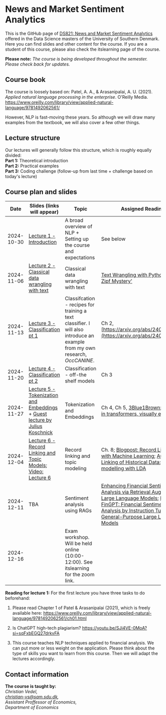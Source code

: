 # News and Market Sentiment Analytics
This is the GitHub page of [DS821: News and Market Sentiment Analytics](https://odin.sdu.dk/sitecore/index.php?a=fagbesk&id=156413&lang=en) offered in the Data Science masters of the University of Southern Denmark. Here you can find slides and other content for the course. If you are a student of this course, please also check the itslearning page of the course.  

**Please note:** *The course is being developed throughout the semester. Please check back for updates.*
## Course book
The course is loosely based on:
Patel, A. A., & Arasanipalai, A. U. (2021). _Applied natural language processing in the enterprise_. O'Reilly Media. https://www.oreilly.com/library/view/applied-natural-language/9781492062561/

However, NLP is fast-moving these years. So although we will draw many examples from the textbook, we will also cover a few other things. 

## Lecture structure
Our lectures will generally follow this structure, which is roughly equally divided:  
**Part 1:** Theoretical introduction  
**Part 2:** Practical examples  
**Part 3:** Coding challenge (follow-up from last time + challenge based on today's lecture)

## Course plan and slides
| Date| Slides (links will appear)| Topic | Assigned Reading | Coding challenge |
| ---------- | ------------------------------------------------------------------------------------------------------------------------------------------------------------------ | ----------------------------------------------------------------- | ------------------------------------------------------------------------------------------------------------------------------------------------------------------------------------------------------------ | ------------ | 
| 2024-10-30 | [Lecture 1 - Introduction](https://raw.githack.com/christianvedels/News_and_Market_Sentiment_Analytics/refs/heads/main/Lecture%201%20-%20Introduction/Slides.html) | A broad overview of NLP + Setting up the course and expectations  | See below | [Coding_challenge 1](https://github.com/christianvedels/News_and_Market_Sentiment_Analytics/blob/main/Lecture%201%20-%20Introduction/Coding_challenge1.md) [Solution 1](https://github.com/christianvedels/News_and_Market_Sentiment_Analytics/blob/main/Lecture%201%20-%20Introduction/Coding_challenge_solution.py) |
| 2024-11-06 | [Lecture 2 - Classical data wrangling with text](https://raw.githack.com/christianvedels/News_and_Market_Sentiment_Analytics/refs/heads/main/Lecture%202%20-%20Data%20wrangling%20with%20text/Slides.html) | Classical data wrangling with text | [Text Wrangling with Python](https://blog.devgenius.io/text-wrangling-with-python-a-comprehensive-guide-to-nlp-and-nltk-f7553e713291) ['The Zipf Mystery'](https://youtu.be/fCn8zs912OE?si=xVMA63kt9M99Qvjx) | [Coding_challenge 2](https://github.com/christianvedels/News_and_Market_Sentiment_Analytics/blob/main/Lecture%202%20-%20Data%20wrangling%20with%20text/Coding_challenge_lecture2.md) [Solution 2](https://github.com/christianvedels/News_and_Market_Sentiment_Analytics/blob/main/Lecture%202%20-%20Data%20wrangling%20with%20text/Coding_challenge_solution.py) | 
| 2024-11-13 | [Lecture 3 - Classification pt 1](https://raw.githack.com/christianvedels/News_and_Market_Sentiment_Analytics/refs/heads/main/Lecture%203%20-%20Classification%20pt%201/Slides.html) | Classifcation - recipes for training a text classifier. I will also introduce an example from my own research, *OccCANINE*. | Ch 2, [https://arxiv.org/abs/2402.13604](https://arxiv.org/abs/2402.13604) | [Coding_challenge 3](https://github.com/christianvedels/News_and_Market_Sentiment_Analytics/blob/main/Lecture%203%20-%20Classification%20pt%201/Coding_challenge_lecture3.md) [Solution 3](https://github.com/christianvedels/News_and_Market_Sentiment_Analytics/blob/main/Lecture%203%20-%20Classification%20pt%201/Coding_challenge_lecture3_solution.py) | 
| 2024-11-20 | [Lecture 4 - Classification pt 2](https://raw.githack.com//christianvedels/News_and_Market_Sentiment_Analytics/refs/heads/main/Lecture%204%20-%20Classification%20pt%202/Slides.html) | Classification - off-the shelf models | Ch 3 | [Coding_challenge 4](https://github.com/christianvedels/News_and_Market_Sentiment_Analytics/blob/main/Lecture%204%20-%20Classification%20pt%202/Coding_challenge_lecture4.md) [Solution 4 (by Tue Larsen)](https://youtu.be/gvysw5Hspx0?si=D3WLYb5Tdr20LPzB) |
| 2024-11-27 | [Lecture 5 - Tokenization and Embeddings](https://raw.githack.com//christianvedels/News_and_Market_Sentiment_Analytics/refs/heads/main/Lecture%205%20-%20Tokenization%20and%20embeddings/Slides.html) + [Guest lecture by Julius Koschnick](https://github.com/christianvedels/News_and_Market_Sentiment_Analytics/blob/main/Lecture%205%20-%20Tokenization%20and%20embeddings/Slides-Julius-Koschnick.pdf) | Tokenization and Embeddings | Ch 4, Ch 5, [3Blue1Brown: Attention in transformers, visually explained](https://youtu.be/eMlx5fFNoYc?si=HtfNuNlO4Y0e3olH) | [Coding_challenge 5](https://github.com/christianvedels/News_and_Market_Sentiment_Analytics/blob/main/Lecture%205%20-%20Tokenization%20and%20embeddings/Coding_challenge_lecture5.md); [Solution 5](https://github.com/christianvedels/News_and_Market_Sentiment_Analytics/blob/main/Lecture%205%20-%20Tokenization%20and%20embeddings/Coding_challenge_lecture5_solution.py); [Video: Solution 5](https://youtu.be/jxrIpeMis-g)
| 2024-12-04 | [Lecture 6 - Record Linking and Topic Models](https://raw.githack.com/christianvedels/News_and_Market_Sentiment_Analytics/refs/heads/main/Lecture%206%20-%20Record%20linking/Slides.html); [Video: Lecture 6](https://youtu.be/5f2QGGRd10Q) | Record linking and topic modeling | Ch. 8; [Blogpost: Record Linkage with Machine Learning](https://blog.damavis.com/en/record-linkage-with-machine-learning/); [Automated Linking of Historical Data](https://www.nber.org/papers/w25825); [Topic modelling with LDA](https://towardsdatascience.com/latent-dirichlet-allocation-lda-9d1cd064ffa2) | [Coding challenge 6](https://github.com/christianvedels/News_and_Market_Sentiment_Analytics/blob/main/Lecture%206%20-%20Record%20linking/Coding_challenge_lecture6.md)
| 2024-12-11 | TBA | Sentiment analysis using RAGs | [Enhancing Financial Sentiment Analysis via Retrieval Augmented Large Language Models](https://arxiv.org/abs/2310.04027); [Instruct-FinGPT: Financial Sentiment Analysis by Instruction Tuning of General-Purpose Large Language Models](https://arxiv.org/abs/2306.12659)                                                                                                                                                                                                         |
| 2024-12-16 |  | Exam workshop. Will be held online (10:00-12:00). See itslearning for the zoom link. |                                                                                                                                                                                                              |


**Reading for lecture 1:**
For the first lecture you have three tasks to do beforehand:

1. Please read Chapter 1 of Patel & Arasanipalai (2021), which is freely available here: https://www.oreilly.com/library/view/applied-natural-language/9781492062561/ch01.html

2. Is ChatGPT high-tech plagiarism? https://youtu.be/SJi4VE-0MoA?si=sqFxbEGQ27drkvFA  

3. This course teaches NLP techniques applied to financial analysis. We can put more or less weight on the application. Please think about the type of skills you want to learn from this course. Then we will adapt the lectures accordingly.


## Contact information
**The course is taught by:**  
*Christian Vedel,*  
*christian-vs@sam.sdu.dk,*  
*Assistant Proffessor of Economics,*  
*Department of Economics*  
